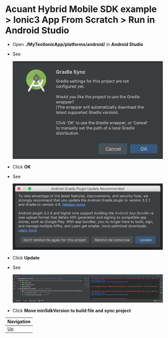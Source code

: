 # Acuant Hybrid Mobile SDK example > Ionic3 App From Scratch > Run in Android Studio #

* Open **./MyTestIonicApp/platforms/android/** in **Android Studio**

* See

    ![sync-gradle.png](sync-gradle.png)

* Click **OK**

* See

    ![update.png](update.png)

* Click **Update**

* See

    ![errors-in-manifest.png](errors-in-manifest.png)

* Click **Move minSdkVersion to build file and sync project**
        
| Navigation |
| ---------- |
| [Up](../README.md) |
